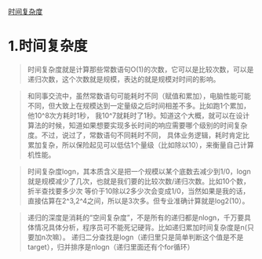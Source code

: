 [时间复杂度](#1时间复杂度)

# 1.时间复杂度
> 时间复杂度就是计算那些常数语句O(1)的次数，它可以是比较次数，可以是递归次数，这个次数就是规模，表达的就是规模对时间的影响。

> 和同事交流中，虽然常数语句可能耗时不同（赋值和累加），电脑性能可能不同，但大致上在规模达到一定量级之后时间相差不多。比如跑1个累加，他10^8次方耗时1秒，
我10^7就耗时了1秒。知道这个大概，就可以在设计算法的时候，知道如果想要实现多长时间的响应需要哪个级别的时间复杂度。不过，说过了，常数语句不同耗时不同，
具体业务逻辑，耗时肯定比累加复杂，所以保险起见可以低估1个量级（比如除以10），来衡量自己计算机性能。

> 时间复杂度logn，其本质含义是把一个规模以某个底数去减少到1/0，logn就是规模减少了几次，也就是我们要的比较次数/递归次数。比如10个数，折半查找要多少次
等价于10除以2多少次会变成1/0，当然如果是我的话，直接估算在2^3,2^4之间，所以是3次多。但专业准确计算就是log2(10）。

> 递归的深度是消耗的“空间复杂度”，不是所有的递归都是nlogn，千万要具体情况具体分析，程序员可不能死记硬背。比如递归累加时间复杂度是n(只要加n次嘛）。
递归二分查找是logn（递归里只是简单判断这个值是不是target），归并排序是nlogn（递归里面还有个for循环）
